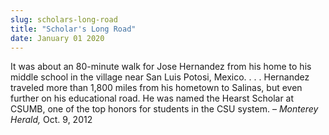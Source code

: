 ```yaml
---
slug: scholars-long-road
title: "Scholar's Long Road"
date: January 01 2020
---
```


 
<p>
  It was about an 80-minute walk for Jose Hernandez from his home to his middle
  school in the village near San Luis Potosi, Mexico. . . . Hernandez traveled
  more than 1,800 miles from his hometown to Salinas, but even further on his
  educational road. He was named the Hearst Scholar at CSUMB, one of the top
  honors for students in the CSU system. – <em>Monterey Herald,</em> Oct. 9,
  2012
</p>
 
